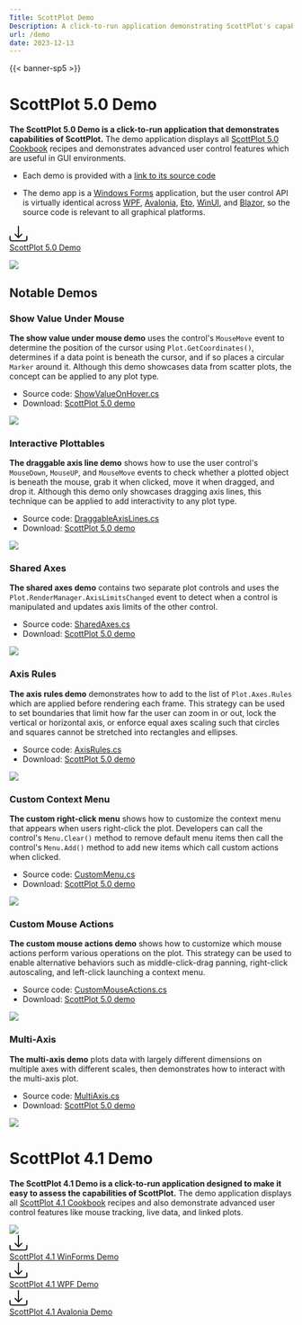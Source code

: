 ```yaml
---
Title: ScottPlot Demo
Description: A click-to-run application demonstrating ScottPlot's capabilities
url: /demo
date: 2023-12-13
---
```


{{< banner-sp5 >}}

# ScottPlot 5.0 Demo

**The ScottPlot 5.0 Demo is a click-to-run application that demonstrates capabilities of ScottPlot.** The demo application displays all [ScottPlot 5.0 Cookbook](/cookbook/5.0/) recipes and demonstrates advanced user control features which are useful in GUI environments. 

* Each demo is provided with a [link to its source code](https://github.com/ScottPlot/ScottPlot/tree/main/src/ScottPlot5/ScottPlot5%20Demos/ScottPlot5%20WinForms%20Demo/Demos)

* The demo app is a [Windows Forms](/quickstart/winforms/) application, but the user control API is virtually identical across [WPF](/quickstart/wpf/), [Avalonia](/quickstart/avalonia/), [Eto](/quickstart/eto/), [WinUI](/quickstart/winui/), and [Blazor](/quickstart/blazor/), so the source code is relevant to all graphical platforms.

<div class='text-center mt-5 mb-2' id='download'>
<a class="btn btn-success btn-lg" href="#" role="button">
<div class='d-flex align-items-center'>
<svg xmlns="http://www.w3.org/2000/svg" width="32" height="32" fill="currentColor" class="bi bi-download me-2" viewBox="0 0 16 16">
<path d="M.5 9.9a.5.5 0 0 1 .5.5v2.5a1 1 0 0 0 1 1h12a1 1 0 0 0 1-1v-2.5a.5.5 0 0 1 1 0v2.5a2 2 0 0 1-2 2H2a2 2 0 0 1-2-2v-2.5a.5.5 0 0 1 .5-.5"/>
<path d="M7.646 11.854a.5.5 0 0 0 .708 0l3-3a.5.5 0 0 0-.708-.708L8.5 10.293V1.5a.5.5 0 0 0-1 0v8.793L5.354 8.146a.5.5 0 1 0-.708.708z"/>
</svg>
<div class='fs-4'>ScottPlot 5.0 Demo</div>
</div>
</a>
</div>

![](/images/demo/5.0/demo.png)

## Notable Demos

### Show Value Under Mouse

**The show value under mouse demo** uses the control's `MouseMove` event to determine the position of the cursor using `Plot.GetCoordinates()`, determines if a data point is beneath the cursor, and if so places a circular `Marker` around it. Although this demo showcases data from scatter plots, the concept can be applied to any plot type.

* Source code: [ShowValueOnHover.cs](https://github.com/ScottPlot/ScottPlot/blob/main/src/ScottPlot5/ScottPlot5%20Demos/ScottPlot5%20WinForms%20Demo/Demos/ShowValueOnHover.cs)
* Download: <a href='#download'>ScottPlot 5.0 demo</a>

![](/images/demo/5.0/show-point.gif)


### Interactive Plottables

**The draggable axis line demo** shows how to use the user control's `MouseDown`, `MouseUP`, and `MouseMove` events to check whether a plotted object is beneath the mouse, grab it when clicked, move it when dragged, and drop it. Although this demo only showcases dragging axis lines, this technique can be applied to add interactivity to any plot type.

* Source code: [DraggableAxisLines.cs](https://github.com/ScottPlot/ScottPlot/blob/main/src/ScottPlot5/ScottPlot5%20Demos/ScottPlot5%20WinForms%20Demo/Demos/DraggableAxisLines.cs)
* Download: <a href='#download'>ScottPlot 5.0 demo</a>

![](/images/demo/5.0/drag.gif)

### Shared Axes

**The shared axes demo** contains two separate plot controls and uses the `Plot.RenderManager.AxisLimitsChanged` event to detect when a control is manipulated and updates axis limits of the other control.

* Source code: [SharedAxes.cs](https://github.com/ScottPlot/ScottPlot/blob/main/src/ScottPlot5/ScottPlot5%20Demos/ScottPlot5%20WinForms%20Demo/Demos/SharedAxes.cs)
* Download: <a href='#download'>ScottPlot 5.0 demo</a>

![](/images/demo/5.0/linked-axes.gif)

### Axis Rules

**The axis rules demo** demonstrates how to add to the list of `Plot.Axes.Rules` which are applied before rendering each frame. This strategy can be used to set boundaries that limit how far the user can zoom in or out, lock the vertical or horizontal axis, or enforce equal axes scaling such that circles and squares cannot be stretched into rectangles and ellipses.

* Source code: [AxisRules.cs](https://github.com/ScottPlot/ScottPlot/blob/main/src/ScottPlot5/ScottPlot5%20Demos/ScottPlot5%20WinForms%20Demo/Demos/AxisRules.cs)
* Download: <a href='#download'>ScottPlot 5.0 demo</a>

![](/images/demo/5.0/axis-rules.png)

### Custom Context Menu

**The custom right-click menu** shows how to customize the context menu that appears when users right-click the plot. Developers can call the control's `Menu.Clear()` method to remove default menu items then call the control's `Menu.Add()` method to add new items which call custom actions when clicked.

* Source code: [CustomMenu.cs](https://github.com/ScottPlot/ScottPlot/blob/main/src/ScottPlot5/ScottPlot5%20Demos/ScottPlot5%20WinForms%20Demo/Demos/CustomMenu.cs)
* Download: <a href='#download'>ScottPlot 5.0 demo</a>

![](/images/demo/5.0/menu.png)


### Custom Mouse Actions

**The custom mouse actions demo** shows how to customize which mouse actions perform various operations on the plot. This strategy can be used to enable alternative behaviors such as middle-click-drag panning, right-click autoscaling, and left-click launching a context menu.

* Source code: [CustomMouseActions.cs](https://github.com/ScottPlot/ScottPlot/blob/main/src/ScottPlot5/ScottPlot5%20Demos/ScottPlot5%20WinForms%20Demo/Demos/CustomMouseActions.cs)
* Download: <a href='#download'>ScottPlot 5.0 demo</a>

![](/images/demo/5.0/custom-mouse.png)

### Multi-Axis

**The multi-axis demo** plots data with largely different dimensions on multiple axes with different scales, then demonstrates how to interact with the multi-axis plot.

* Source code: [MultiAxis.cs](https://github.com/ScottPlot/ScottPlot/blob/main/src/ScottPlot5/ScottPlot5%20Demos/ScottPlot5%20WinForms%20Demo/Demos/MultiAxis.cs)
* Download: <a href='#download'>ScottPlot 5.0 demo</a>

![](/images/demo/5.0/multi-axis.png)



# ScottPlot 4.1 Demo

**The ScottPlot 4.1 Demo is a click-to-run application designed to make it easy to assess the capabilities of ScottPlot.** The demo application displays all [ScottPlot 4.1 Cookbook](/cookbook/4.1/) recipes and also demonstrate advanced user control features like mouse tracking, live data, and linked plots. 

<img src="/images/demo/4.1/demo.png" class="w-75 mx-auto d-block my-3">

<div class="row">

<div class="col-md">
<div class='text-center mt-5 mb-2' id='download41'>
<a class="btn btn-success btn-lg" href="https://scottplot.net/demos/ScottPlot-Demo-WinForms.zip" role="button">
<div class='d-flex align-items-center'>
<svg xmlns="http://www.w3.org/2000/svg" width="32" height="32" fill="currentColor" class="bi bi-download me-2" viewBox="0 0 16 16">
<path d="M.5 9.9a.5.5 0 0 1 .5.5v2.5a1 1 0 0 0 1 1h12a1 1 0 0 0 1-1v-2.5a.5.5 0 0 1 1 0v2.5a2 2 0 0 1-2 2H2a2 2 0 0 1-2-2v-2.5a.5.5 0 0 1 .5-.5"/>
<path d="M7.646 11.854a.5.5 0 0 0 .708 0l3-3a.5.5 0 0 0-.708-.708L8.5 10.293V1.5a.5.5 0 0 0-1 0v8.793L5.354 8.146a.5.5 0 1 0-.708.708z"/>
</svg>
<div class='fs-4'>ScottPlot 4.1 WinForms Demo</div>
</div>
</a>
</div>
</div>

<div class="col-md">
<div class='text-center mt-5 mb-2' id='download41'>
<a class="btn btn-primary btn-lg" href="https://scottplot.net/demos/ScottPlot-Demo-WPF.zip" role="button">
<div class='d-flex align-items-center'>
<svg xmlns="http://www.w3.org/2000/svg" width="32" height="32" fill="currentColor" class="bi bi-download me-2" viewBox="0 0 16 16">
<path d="M.5 9.9a.5.5 0 0 1 .5.5v2.5a1 1 0 0 0 1 1h12a1 1 0 0 0 1-1v-2.5a.5.5 0 0 1 1 0v2.5a2 2 0 0 1-2 2H2a2 2 0 0 1-2-2v-2.5a.5.5 0 0 1 .5-.5"/>
<path d="M7.646 11.854a.5.5 0 0 0 .708 0l3-3a.5.5 0 0 0-.708-.708L8.5 10.293V1.5a.5.5 0 0 0-1 0v8.793L5.354 8.146a.5.5 0 1 0-.708.708z"/>
</svg>
<div class='fs-4'>ScottPlot 4.1 WPF Demo</div>
</div>
</a>
</div>
</div>

<div class="col-md">
<div class='text-center mt-5 mb-2' id='download41'>
<a class="btn btn-secondary btn-lg" href="https://scottplot.net/demos/ScottPlot-Demo-Avalonia.zip" role="button">
<div class='d-flex align-items-center'>
<svg xmlns="http://www.w3.org/2000/svg" width="32" height="32" fill="currentColor" class="bi bi-download me-2" viewBox="0 0 16 16">
<path d="M.5 9.9a.5.5 0 0 1 .5.5v2.5a1 1 0 0 0 1 1h12a1 1 0 0 0 1-1v-2.5a.5.5 0 0 1 1 0v2.5a2 2 0 0 1-2 2H2a2 2 0 0 1-2-2v-2.5a.5.5 0 0 1 .5-.5"/>
<path d="M7.646 11.854a.5.5 0 0 0 .708 0l3-3a.5.5 0 0 0-.708-.708L8.5 10.293V1.5a.5.5 0 0 0-1 0v8.793L5.354 8.146a.5.5 0 1 0-.708.708z"/>
</svg>
<div class='fs-4'>ScottPlot 4.1 Avalonia Demo</div>
</div>
</a>
</div>
</div>

</div>